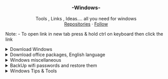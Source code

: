  <h3 align="center">-Windows-</h3>

  <p align="center">
    Tools , Links , Ideas.... all you need for windows
       <br />
    <a href="https://github.com/PrabeshRajJk?tab=repositories">Repositories</a>
    ·
    <a href="https://github.com/login?return_to=%2FPrabeshRajJk">Follow</a>
  </p>
</p>

 Note: - 
   To open link in new tab press & hold ctrl on keyboard then click the link



<!--  Download Windows -->
<details close="close">
  <summary> Download Windows</summary>
 
* **Rufus**
 
  * With Rufus
    * You can download Windows iso files  
    * Create bootable usb
    * Create Windows on the go
 
  * [Rufus Github release](https://github.com/pbatard/rufus/releases/tag/v3.15)

 * **Windows Media Creation Tool** 
     * [Windows 10](https://www.microsoft.com/it-it/software-download/windows10?WT.mc_id=AZ-MVP-5003202)
     * [Windows 8.1](https://www.microsoft.com/en-US/software-download/windows8?WT.mc_id=AZ-MVP-5003202)
     * [Windows 7](https://www.microsoft.com/en-US/software-download/windows7?WT.mc_id=AZ-MVP-5003202)
</details>


<!-- Office Packages -->
<details close="close">
  <summary>Download office packages, English language </summary>
 
   * **Office 365**
     * [Office 365 Home Premium](http://officecdn.microsoft.com/db/492350F6-3A01-4F97-B9C0-C7C6DDF67D60/media/en-US/O365HomePremRetail.img?WT.mc_id=AZ-MVP-5003202)
     * [Office 365 Business](http://officecdn.microsoft.com/db/492350F6-3A01-4F97-B9C0-C7C6DDF67D60/media/en-US/O365BusinessRetail.img?WT.mc_id=AZ-MVP-5003202)
     * [Office 365 Professional](http://officecdn.microsoft.com/db/492350F6-3A01-4F97-B9C0-C7C6DDF67D60/media/en-US/O365ProPlusRetail.img?WT.mc_id=AZ-MVP-5003202)

* **Office 2019**
     * [ Home and Student](https://officecdn.microsoft.com/db/492350F6-3A01-4F97-B9C0-C7C6DDF67D60/media/en-US/HomeStudent2019Retail.img)
     * [ Professional](https://officecdn.microsoft.com/db/492350F6-3A01-4F97-B9C0-C7C6DDF67D60/media/en-US/Professional2019Retail.img)
     * [ Professional Plus](https://officecdn.microsoft.com/db/492350F6-3A01-4F97-B9C0-C7C6DDF67D60/media/en-US/ProPlus2019Retail.img)

* **Office 2016**
     * [ Home and Student](https://officecdn.microsoft.com/db/492350F6-3A01-4F97-B9C0-C7C6DDF67D60/media/en-US/HomeStudentRetail.img)
     * [ Professional](https://officecdn.microsoft.com/db/492350F6-3A01-4F97-B9C0-C7C6DDF67D60/media/en-US/ProfessionalRetail.img)
     * [ Professional Plus](https://officecdn.microsoft.com/db/492350F6-3A01-4F97-B9C0-C7C6DDF67D60/media/en-US/ProPlusRetail.img)

</details>

<!-- Microsoft Expression -->

<details close="close">
  <summary> Windows miscellaneous </summary>
  
* **Download Microsoft Expression **
    * [ Microsoft Expression web 4](https://download.microsoft.com/download/F/D/8/FD88D81D-52B5-486A-A53F-CCDB485D5258/Web_Trial_en.exe)
    * [ Microsoft Expression web 4 Super Preview ](https://download.microsoft.com/download/7/9/6/796296D9-A564-4D37-AF95-3D3D47EE82E9/SuperPreview_Trial_en.exe)
    * [ Microsoft Expression Encoder 4](https://download.microsoft.com/download/4/3/2/4328EFC5-4F3B-47C8-B21D-75CAD2E575C2/Encoder_en.exe)
    * [ Microsoft Expression Design 4](https://download.microsoft.com/download/C/6/8/C6866D29-E373-4F3F-98F0-E80903E77852/Design_Trial_en.exe)
</details>

<!-- WIFI -->
<details close="close">
  <summary>BackUp  wifi passwords and restore them </summary>
       <li><a href="https://raw.githubusercontent.com/PrabeshRajJk/Windows-Pre-Post-Install-tools/main/Pre%20Install/WiFi/Wifi_Profile/Export%20wifi%20from%20Windows%20in%20xml%20format.bat">Wifi Back Up</a></li>
       <li><a href="https://raw.githubusercontent.com/PrabeshRajJk/Windows-Pre-Post-Install-tools/main/Pre%20Install/WiFi/Wifi_Profile/Import%20wifi%20to%20Windows%20from%20xml%20format.bat">WiFi Restore</a></li>
      </li>
     </details>




<!-- Windows Tips & Tools -->
<details close="close">
  <summary>  Windows Tips & Tools</summary>

* **Command Prompt**
 * [CMD](https://github.com/PrabeshRajJk/Windows-Pre-Post-Install-tools/tree/main/Post-Install/Windows%20Tweaks/cmd)
* **Registry**
 * [Registry ](https://github.com/PrabeshRajJk/Windows-Pre-Post-Install-tools/tree/main/Post-Install/Windows%20Tweaks/Registry)

   
